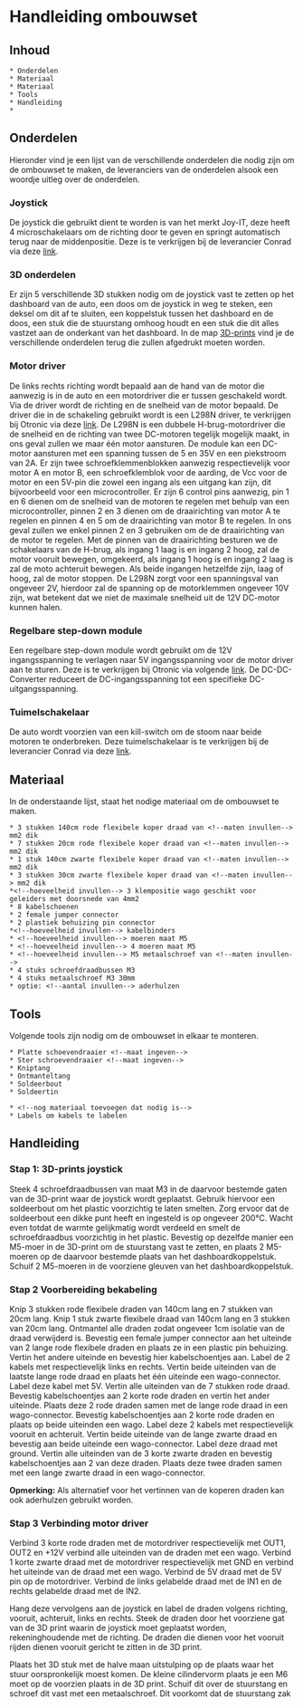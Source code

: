 <!--Hier komt in hoe ze de ombouwkit moeten maken-->
# Handleiding ombouwset

## Inhoud

    * Onderdelen
    * Materiaal
    * Materiaal
    * Tools
    * Handleiding
    * 

## Onderdelen

Hieronder vind je een lijst van de verschillende onderdelen die nodig zijn om de ombouwset te maken, de leveranciers van de onderdelen alsook een woordje uitleg over de onderdelen.

### Joystick

De joystick die gebruikt dient te worden is van het merkt Joy-IT, deze heeft 4 microschakelaars om de richting door te geven en springt automatisch terug naar de middenpositie. Deze is te verkrijgen bij de leverancier Conrad via deze [link](https://www.conrad.be/nl/p/joy-it-arcade-joystick-professional-8-invoerapparaat-geschikt-voor-arduino-banana-pi-cubieboard-pcduino-raspberry-p-1555268.html?utm_source=google&utm_medium=surfaces&utm_campaign=shopping-feed&utm_content=free-google-shopping-clicks&utm_term=1555268&refresh=true).

### 3D onderdelen

Er zijn 5 verschillende 3D stukken nodig om de joystick vast te zetten op het dashboard van de auto, een doos om de joystick in weg te steken, een deksel om dit af te sluiten, een koppelstuk tussen het dashboard en de doos, een stuk die de stuurstang omhoog houdt en een stuk die dit alles vastzet aan de onderkant van het dashboard. In de map [3D-prints](../3D-prints/) vind je de verschillende onderdelen terug die zullen afgedrukt moeten worden.

### Motor driver

De links rechts richting wordt bepaald aan de hand van de motor die aanwezig is in de auto en een motordriver die er tussen geschakeld wordt. Via de driver wordt de richting en de snelheid van de motor bepaald. De driver die in de schakeling gebruikt wordt is een L298N driver, te verkrijgen bij Otronic via deze [link](https://www.otronic.nl/nl/l298n-motor-driver-board-rood.html).
De L298N is een dubbele H-brug-motordriver die de snelheid en de richting van twee DC-motoren tegelijk mogelijk maakt, in ons geval zullen we maar één motor aansturen. De module kan een DC-motor aansturen met een spanning tussen de 5 en 35V en een piekstroom van 2A. Er zijn twee schroefklemmenblokken aanwezig respectievelijk voor motor A en motor B, een schroefklemblok voor de aarding, de Vcc voor de motor en een 5V-pin die zowel een ingang als een uitgang kan zijn, dit bijvoorbeeld voor een microcontroller. Er zijn 6 control pins aanwezig, pin 1 en 6 dienen om de snelheid van de motoren te regelen met behulp van een microcontroller, pinnen 2 en 3 dienen om de draairichting van motor A te regelen en pinnen 4 en 5 om de draairichting van motor B te regelen. In ons geval zullen we enkel pinnen 2 en 3 gebruiken om de de draairichting van de motor te regelen. Met de pinnen van de draairichting besturen we de schakelaars van de H-brug, als ingang 1 laag is en ingang 2 hoog, zal de motor vooruit bewegen, omgekeerd, als ingang 1 hoog is en ingang 2 laag is zal de moto achteruit bewegen. Als beide ingangen hetzelfde zijn, laag of hoog, zal de motor stoppen.
De L298N zorgt voor een spanningsval van ongeveer 2V, hierdoor zal de spanning op de motorklemmen ongeveer 10V zijn, wat betekent dat we niet de maximale snelheid uit de 12V DC-motor kunnen halen.
<!--Nog eens nakijken op correcte uitleg werking-->

### Regelbare step-down module

Een regelbare step-down module wordt gebruikt om de 12V ingangsspanning te verlagen naar 5V ingangsspanning voor de motor driver aan te sturen. Deze is te verkrijgen bij Otronic via volgende [link](https://www.otronic.nl/nl/regelbare-step-down-module-438v-5a-96-ho-140568470.html).
De DC-DC-Converter reduceert de DC-ingangsspanning tot een specifieke DC-uitgangsspanning. <!--Nog verder uitschrijven-->

### Tuimelschakelaar

De auto wordt voorzien van een kill-switch om de stoom naar beide motoren te onderbreken. Deze tuimelschakelaar is te verkrijgen bij de leverancier Conrad via deze [link](https://www.conrad.be/nl/p/tru-components-1587664-tc-r13-2-05-tuimelschakelaar-250-v-ac-1-5-a-1x-uit-aan-continu-1-stuk-s-1587664.html?utm_source=google&utm_medium=surfaces&utm_campaign=shopping-feed&utm_content=free-google-shopping-clicks&utm_term=1587664&adcampaign=google&tid=16860426636_pla-1587664&gad_source=1&gclid=CjwKCAiAivGuBhBEEiwAWiFmYbr98urP1hYvNQBoRcFG0IOoJQFPxab4w2YgbCKT6JE00yVvjM9n6RoC2s0QAvD_BwE).

## Materiaal

In de onderstaande lijst, staat het nodige materiaal om de ombouwset te maken.

    * 3 stukken 140cm rode flexibele koper draad van <!--maten invullen--> mm2 dik
    * 7 stukken 20cm rode flexibele koper draad van <!--maten invullen--> mm2 dik
    * 1 stuk 140cm zwarte flexibele koper draad van <!--maten invullen--> mm2 dik
    * 3 stukken 30cm zwarte flexibele koper draad van <!--maten invullen--> mm2 dik
    *<!--hoeveelheid invullen--> 3 klempositie wago geschikt voor geleiders met doorsnede van 4mm2
    * 8 kabelschoenen
    * 2 female jumper connector 
    * 2 plastiek behuizing pin connector
    *<!--hoeveelheid invullen--> kabelbinders
    * <!--hoeveelheid invullen--> moeren maat M5
    * <!--hoeveelheid invullen--> 4 moeren maat M5
    * <!--hoeveelheid invullen--> M5 metaalschroef van <!--maten invullen-->
    * 4 stuks schroefdraadbussen M3
    * 4 stuks metaalschroef M3 30mm
    * optie: <!--aantal invullen--> aderhulzen 

## Tools

Volgende tools zijn nodig om de ombouwset in elkaar te monteren.

    * Platte schoevendraaier <!--maat ingeven-->
    * Ster schroevendraaier <!--maat ingeven-->
    * Kniptang
    * Ontmanteltang
    * Soldeerbout
    * Soldeertin

    * <!--nog materiaal toevoegen dat nodig is-->
    * Labels om kabels te labelen

## Handleiding

### Stap 1: 3D-prints joystick

Steek 4 schroefdraadbussen van maat M3 in de daarvoor bestemde gaten van de 3D-print waar de joystick wordt geplaatst. Gebruik hiervoor een soldeerbout om het plastic voorzichtig te laten smelten. Zorg ervoor dat de soldeerbout een dikke punt heeft en ingesteld is op ongeveer 200°C. Wacht even totdat de warmte gelijkmatig wordt verdeeld en smelt de schroefdraadbus voorzichtig in het plastic.
Bevestig op dezelfde manier een M5-moer in de 3D-print om de stuurstang vast te zetten, en plaats 2 M5-moeren op de daarvoor bestemde plaats van het dashboardkoppelstuk. Schuif 2 M5-moeren in de voorziene gleuven van het dashboardkoppelstuk.



### Stap 2 Voorbereiding bekabeling

Knip 3 stukken rode flexibele draden van 140cm lang en 7 stukken van 20cm lang. Knip 1 stuk zwarte flexibele draad van 140cm lang en 3 stukken van 20cm lang. Ontmantel alle draden zodat ongeveer 1cm isolatie van de draad verwijderd is.
Bevestig een female jumper connector aan het uiteinde van 2 lange rode flexibele draden en plaats ze in een plastic pin behuizing. Vertin het andere uiteinde en bevestig hier kabelschoentjes aan. Label de 2 kabels met respectievelijk links en rechts. Vertin beide uiteinden van de laatste lange rode draad en plaats het één uiteinde een wago-connector. Label deze kabel met 5V.
Vertin alle uiteinden van de 7 stukken rode draad. Bevestig kabelschoentjes aan 2 korte rode draden en vertin het ander uiteinde. Plaats deze 2 rode draden samen met de lange rode draad in een wago-connector. Bevestig kabelschoentjes aan 2 korte rode draden en plaats op beide uiteinden een wago. Label deze 2 kabels met respectievelijk vooruit en achteruit.
Vertin beide uiteinde van de lange zwarte draad en bevestig aan beide uiteinde een wago-connector. Label deze draad met ground.
Vertin alle uiteinden van de 3 korte zwarte draden en bevestig kabelschoentjes aan 2 van deze draden. Plaats deze twee draden samen met een lange zwarte draad in een wago-connector.

**Opmerking:**
Als alternatief voor het vertinnen van de koperen draden kan ook aderhulzen gebruikt worden.

### Stap 3 Verbinding motor driver

Verbind 3 korte rode draden met de motordriver respectievelijk met OUT1, OUT2 en +12V verbind alle uiteinden van de draden met een wago.
Verbind 1 korte zwarte draad met de motordriver respectievelijk met GND en verbind het uiteinde van de draad met een wago.
Verbind de 5V draad met de 5V pin op de motordriver.
Verbind de links gelabelde draad met de IN1 en de rechts gelabelde draad met de IN2. <!--Nog te controleren-->

<!--Dit klopt niet in logische opbouw van auto-->
Hang deze vervolgens aan de joystick en label de draden volgens richting, vooruit, achteruit, links en rechts. Steek de draden door het voorziene gat van de 3D print waarin de joystick moet geplaatst worden, rekeninghoudende met de richting. De draden die dienen voor het vooruit rijden dienen vooruit gericht te zitten in de 3D print.
<!--Dit stuk moet bij de handleiding voor installatie van ombouwkit-->
Plaats het 3D stuk met de halve maan uitstulping op de plaats waar het stuur oorspronkelijk moest komen. De kleine cilindervorm plaats je een M6 moet op de voorzien plaats in de 3D print. Schuif dit over de stuurstang en schroef dit vast met een metaalschroef. Dit voorkomt dat de stuurstang zak